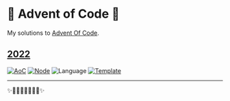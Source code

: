 # 🎄 Advent of Code 🎄

My solutions to [Advent Of Code](https://adventofcode.com/).

## [2022](2022)
[![AoC](https://badgen.net/badge/AoC/2022/blue)](https://adventofcode.com/2022)
[![Node](https://badgen.net/badge/Node/v16.13.0+/blue)](https://nodejs.org/en/download/)
![Language](https://badgen.net/badge/Language/TypeScript/blue)
[![Template](https://badgen.net/badge/Template/aocrunner/blue)](https://github.com/caderek/aocrunner)

---

✨🎄🎁🎄🎅🎄🎁🎄✨
